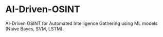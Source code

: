 # AI-Driven-OSINT
AI-Driven OSINT for Automated Intelligence Gathering using ML models (Naive Bayes, SVM, LSTM).
